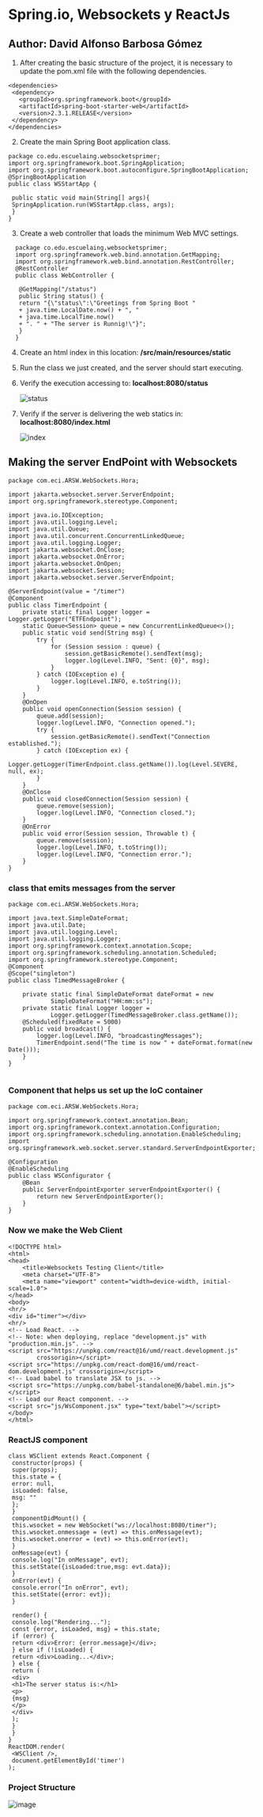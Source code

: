 # Spring.io, Websockets y ReactJs

## Author: David Alfonso Barbosa Gómez

1. After creating the basic structure of the project, it is necessary to update the pom.xml file with the following dependencies.
  ```
  <dependencies>
   <dependency>
     <groupId>org.springframework.boot</groupId>
     <artifactId>spring-boot-starter-web</artifactId>
     <version>2.3.1.RELEASE</version>
   </dependency>
  </dependencies>
  ```
2. Create the main Spring Boot application class.
  ```
  package co.edu.escuelaing.websocketsprimer;
  import org.springframework.boot.SpringApplication;
  import org.springframework.boot.autoconfigure.SpringBootApplication;
  @SpringBootApplication
  public class WSStartApp {
   
   public static void main(String[] args){
   SpringApplication.run(WSStartApp.class, args);
   }
  }
  ```
3. Create a web controller that loads the minimum Web MVC settings.
  ```
    package co.edu.escuelaing.websocketsprimer;
    import org.springframework.web.bind.annotation.GetMapping;
    import org.springframework.web.bind.annotation.RestController;
    @RestController
    public class WebController {
     
     @GetMapping("/status")
     public String status() {
     return "{\"status\":\"Greetings from Spring Boot "
     + java.time.LocalDate.now() + ", "
     + java.time.LocalTime.now()
     + ". " + "The server is Runnig!\"}";
     }
    }
  ```
4. Create an html index in this location: **/src/main/resources/static**

5. Run the class we just created, and the server should start executing.
6. Verify the execution accessing to: **localhost:8080/status**

    ![status](assets/status.png)
7. Verify if the server is delivering the web statics in: **localhost:8080/index.html**

   ![index](assets/index.png)

## Making the server EndPoint with Websockets

```
package com.eci.ARSW.WebSockets.Hora;

import jakarta.websocket.server.ServerEndpoint;
import org.springframework.stereotype.Component;

import java.io.IOException;
import java.util.logging.Level;
import java.util.Queue;
import java.util.concurrent.ConcurrentLinkedQueue;
import java.util.logging.Logger;
import jakarta.websocket.OnClose;
import jakarta.websocket.OnError;
import jakarta.websocket.OnOpen;
import jakarta.websocket.Session;
import jakarta.websocket.server.ServerEndpoint;

@ServerEndpoint(value = "/timer")
@Component
public class TimerEndpoint {
    private static final Logger logger = Logger.getLogger("ETFEndpoint");
    static Queue<Session> queue = new ConcurrentLinkedQueue<>();
    public static void send(String msg) {
        try {
            for (Session session : queue) {
                session.getBasicRemote().sendText(msg);
                logger.log(Level.INFO, "Sent: {0}", msg);
            }
        } catch (IOException e) {
            logger.log(Level.INFO, e.toString());
        }
    }
    @OnOpen
    public void openConnection(Session session) {
        queue.add(session);
        logger.log(Level.INFO, "Connection opened.");
        try {
            session.getBasicRemote().sendText("Connection established.");
        } catch (IOException ex) {
            Logger.getLogger(TimerEndpoint.class.getName()).log(Level.SEVERE, null, ex);
        }
    }
    @OnClose
    public void closedConnection(Session session) {
        queue.remove(session);
        logger.log(Level.INFO, "Connection closed.");
    }
    @OnError
    public void error(Session session, Throwable t) {
        queue.remove(session);
        logger.log(Level.INFO, t.toString());
        logger.log(Level.INFO, "Connection error.");
    }
}
```

### class that emits messages from the server

```
package com.eci.ARSW.WebSockets.Hora;

import java.text.SimpleDateFormat;
import java.util.Date;
import java.util.logging.Level;
import java.util.logging.Logger;
import org.springframework.context.annotation.Scope;
import org.springframework.scheduling.annotation.Scheduled;
import org.springframework.stereotype.Component;
@Component
@Scope("singleton")
public class TimedMessageBroker {

    private static final SimpleDateFormat dateFormat = new
            SimpleDateFormat("HH:mm:ss");
    private static final Logger logger =
            Logger.getLogger(TimedMessageBroker.class.getName());
    @Scheduled(fixedRate = 5000)
    public void broadcast() {
        logger.log(Level.INFO, "broadcastingMessages");
        TimerEndpoint.send("The time is now " + dateFormat.format(new Date()));
    }
}


```
### Component that helps us set up the IoC container

```
package com.eci.ARSW.WebSockets.Hora;

import org.springframework.context.annotation.Bean;
import org.springframework.context.annotation.Configuration;
import org.springframework.scheduling.annotation.EnableScheduling;
import org.springframework.web.socket.server.standard.ServerEndpointExporter;

@Configuration
@EnableScheduling
public class WSConfigurator {
    @Bean
    public ServerEndpointExporter serverEndpointExporter() {
        return new ServerEndpointExporter();
    }
}
```



### Now we make the Web Client

```
<!DOCTYPE html>
<html>
<head>
    <title>Websockets Testing Client</title>
    <meta charset="UTF-8">
    <meta name="viewport" content="width=device-width, initial-scale=1.0">
</head>
<body>
<hr/>
<div id="timer"></div>
<hr/>
<!-- Load React. -->
<!-- Note: when deploying, replace "development.js" with
"production.min.js". -->
<script src="https://unpkg.com/react@16/umd/react.development.js"
        crossorigin></script>
<script src="https://unpkg.com/react-dom@16/umd/react-dom.development.js" crossorigin></script>
<!-- Load babel to translate JSX to js. -->
<script src="https://unpkg.com/babel-standalone@6/babel.min.js">
</script>
<!-- Load our React component. -->
<script src="js/WsComponent.jsx" type="text/babel"></script>
</body>
</html>
```

### ReactJS component

```
class WSClient extends React.Component {
 constructor(props) {
 super(props);
 this.state = {
 error: null,
 isLoaded: false,
 msg: ""
 };
 }
 componentDidMount() {
 this.wsocket = new WebSocket("ws://localhost:8080/timer");
 this.wsocket.onmessage = (evt) => this.onMessage(evt);
 this.wsocket.onerror = (evt) => this.onError(evt);
 }
 onMessage(evt) {
 console.log("In onMessage", evt);
 this.setState({isLoaded:true,msg: evt.data});
 }
 onError(evt) {
 console.error("In onError", evt);
 this.setState({error: evt});
 }

 render() {
 console.log("Rendering...");
 const {error, isLoaded, msg} = this.state;
 if (error) {
 return <div>Error: {error.message}</div>;
 } else if (!isLoaded) {
 return <div>Loading...</div>;
 } else {
 return (
 <div>
 <h1>The server status is:</h1>
 <p>
 {msg}
 </p>
 </div>
 );
 }
 }
}
ReactDOM.render(
 <WSClient />,
 document.getElementById('timer')
);
```

### Project Structure

![image](https://github.com/user-attachments/assets/464b1910-a119-4f17-ad83-044c404f3a1d)

